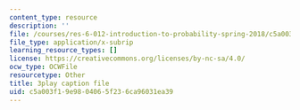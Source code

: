 ```yaml
---
content_type: resource
description: ''
file: /courses/res-6-012-introduction-to-probability-spring-2018/c5a003f19e9804065f236ca96031ea39_4CkWjk40TBY.srt
file_type: application/x-subrip
learning_resource_types: []
license: https://creativecommons.org/licenses/by-nc-sa/4.0/
ocw_type: OCWFile
resourcetype: Other
title: 3play caption file
uid: c5a003f1-9e98-0406-5f23-6ca96031ea39
---
```

